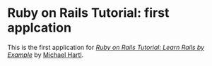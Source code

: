 # Ruby on Rails Tutorial: first applcation

This is the first application for [*Ruby on Rails Tutorial: Learn Rails by Example*](http://railstutorial.org) by [Michael Hartl](http://michaelhartl.com).